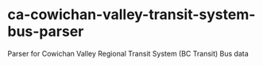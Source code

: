 # ca-cowichan-valley-transit-system-bus-parser
Parser for Cowichan Valley Regional Transit System (BC Transit) Bus data
